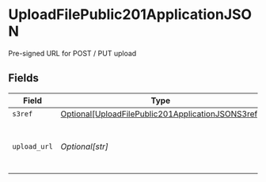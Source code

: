 # UploadFilePublic201ApplicationJSON

Pre-signed URL for POST / PUT upload


## Fields

| Field                                                                                                                            | Type                                                                                                                             | Required                                                                                                                         | Description                                                                                                                      | Example                                                                                                                          |
| -------------------------------------------------------------------------------------------------------------------------------- | -------------------------------------------------------------------------------------------------------------------------------- | -------------------------------------------------------------------------------------------------------------------------------- | -------------------------------------------------------------------------------------------------------------------------------- | -------------------------------------------------------------------------------------------------------------------------------- |
| `s3ref`                                                                                                                          | [Optional[UploadFilePublic201ApplicationJSONS3ref]](../../models/operations/uploadfilepublic201applicationjsons3ref.md)          | :heavy_minus_sign:                                                                                                               | N/A                                                                                                                              |                                                                                                                                  |
| `upload_url`                                                                                                                     | *Optional[str]*                                                                                                                  | :heavy_minus_sign:                                                                                                               | N/A                                                                                                                              | https://epilot-files-prod.s3.eu-central-1.amazonaws.com/123/temp/4d689aeb-1497-4410-a9fe-b36ca9ac4389/document.pdf?AWSParams=123 |